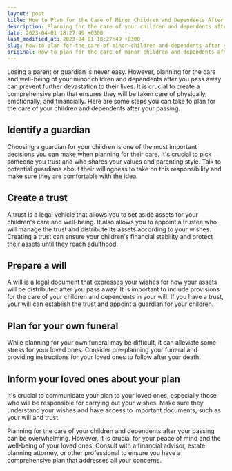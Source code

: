 ```yaml
---
layout: post
title: How to Plan for the Care of Minor Children and Dependents After Your Passing
description: Planning for the care of your children and dependents after your passing is crucial for your peace of mind. Learn how to create a plan that ensures their well-being and financial stability.
date: 2023-04-01 18:27:49 +0300
last_modified_at: 2023-04-01 18:27:49 +0300
slug: how-to-plan-for-the-care-of-minor-children-and-dependents-after-your-passing
original: How to plan for the care of minor children and dependents after your passing?
---
```

Losing a parent or guardian is never easy. However, planning for the care and well-being of your minor children and dependents after you pass away can prevent further devastation to their lives. It is crucial to create a comprehensive plan that ensures they will be taken care of physically, emotionally, and financially. Here are some steps you can take to plan for the care of your children and dependents after your passing.

## Identify a guardian

Choosing a guardian for your children is one of the most important decisions you can make when planning for their care. It's crucial to pick someone you trust and who shares your values and parenting style. Talk to potential guardians about their willingness to take on this responsibility and make sure they are comfortable with the idea.

## Create a trust

A trust is a legal vehicle that allows you to set aside assets for your children's care and well-being. It also allows you to appoint a trustee who will manage the trust and distribute its assets according to your wishes. Creating a trust can ensure your children's financial stability and protect their assets until they reach adulthood.

## Prepare a will

A will is a legal document that expresses your wishes for how your assets will be distributed after you pass away. It is important to include provisions for the care of your children and dependents in your will. If you have a trust, your will can establish the trust and appoint a guardian for your children.

## Plan for your own funeral

While planning for your own funeral may be difficult, it can alleviate some stress for your loved ones. Consider pre-planning your funeral and providing instructions for your loved ones to follow after your death.

## Inform your loved ones about your plan

It's crucial to communicate your plan to your loved ones, especially those who will be responsible for carrying out your wishes. Make sure they understand your wishes and have access to important documents, such as your will and trust.

Planning for the care of your children and dependents after your passing can be overwhelming. However, it is crucial for your peace of mind and the well-being of your loved ones. Consult with a financial advisor, estate planning attorney, or other professional to ensure you have a comprehensive plan that addresses all your concerns.